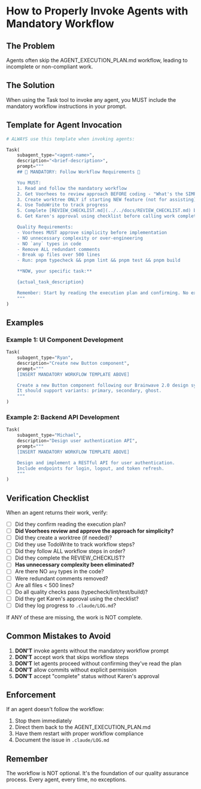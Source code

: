 # How to Properly Invoke Agents with Mandatory Workflow

## The Problem

Agents often skip the AGENT_EXECUTION_PLAN.md workflow, leading to incomplete or
non-compliant work.

## The Solution

When using the Task tool to invoke any agent, you MUST include the mandatory
workflow instructions in your prompt.

## Template for Agent Invocation

```python
# ALWAYS use this template when invoking agents:

Task(
    subagent_type="<agent-name>",
    description="<brief-description>",
    prompt="""
    ## 🚨 MANDATORY: Follow Workflow Requirements 🚨

    You MUST:
    1. Read and follow the mandatory workflow
    2. Get Voorhees to review approach BEFORE coding - "What's the SIMPLEST solution?"
    3. Create worktree ONLY if starting NEW feature (not for assisting)
    4. Use TodoWrite to track progress
    5. Complete [REVIEW_CHECKLIST.md](../../docs/REVIEW_CHECKLIST.md) before marking done
    6. Get Karen's approval using checklist before calling work complete

    Quality Requirements:
    - Voorhees MUST approve simplicity before implementation
    - NO unnecessary complexity or over-engineering
    - NO `any` types in code
    - Remove ALL redundant comments
    - Break up files over 500 lines
    - Run: pnpm typecheck && pnpm lint && pnpm test && pnpm build

    **NOW, your specific task:**

    {actual_task_description}

    Remember: Start by reading the execution plan and confirming. No exceptions.
    """
)
```

## Examples

### Example 1: UI Component Development

```python
Task(
    subagent_type="Ryan",
    description="Create new Button component",
    prompt="""
    [INSERT MANDATORY WORKFLOW TEMPLATE ABOVE]

    Create a new Button component following our Brainwave 2.0 design system.
    It should support variants: primary, secondary, ghost.
    """
)
```

### Example 2: Backend API Development

```python
Task(
    subagent_type="Michael",
    description="Design user authentication API",
    prompt="""
    [INSERT MANDATORY WORKFLOW TEMPLATE ABOVE]

    Design and implement a RESTful API for user authentication.
    Include endpoints for login, logout, and token refresh.
    """
)
```

## Verification Checklist

When an agent returns their work, verify:

- [ ] Did they confirm reading the execution plan?
- [ ] **Did Voorhees review and approve the approach for simplicity?**
- [ ] Did they create a worktree (if needed)?
- [ ] Did they use TodoWrite to track workflow steps?
- [ ] Did they follow ALL workflow steps in order?
- [ ] Did they complete the REVIEW_CHECKLIST?
- [ ] **Has unnecessary complexity been eliminated?**
- [ ] Are there NO `any` types in the code?
- [ ] Were redundant comments removed?
- [ ] Are all files < 500 lines?
- [ ] Do all quality checks pass (typecheck/lint/test/build)?
- [ ] Did they get Karen's approval using the checklist?
- [ ] Did they log progress to `.claude/LOG.md`?

If ANY of these are missing, the work is NOT complete.

## Common Mistakes to Avoid

1. **DON'T** invoke agents without the mandatory workflow prompt
2. **DON'T** accept work that skips workflow steps
3. **DON'T** let agents proceed without confirming they've read the plan
4. **DON'T** allow commits without explicit permission
5. **DON'T** accept "complete" status without Karen's approval

## Enforcement

If an agent doesn't follow the workflow:

1. Stop them immediately
2. Direct them back to the AGENT_EXECUTION_PLAN.md
3. Have them restart with proper workflow compliance
4. Document the issue in `.claude/LOG.md`

## Remember

The workflow is NOT optional. It's the foundation of our quality assurance
process. Every agent, every time, no exceptions.

